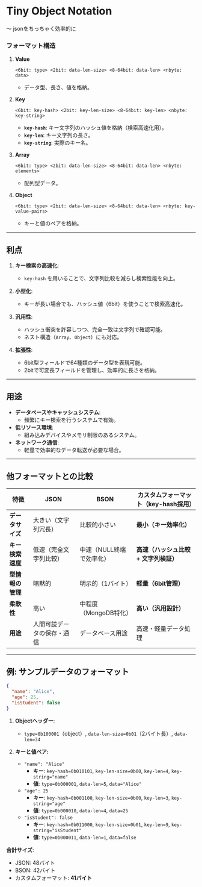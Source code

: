 # Tiny Object Notation
～ jsonをちっちゃく効率的に

### **フォーマット構造**
1. **Value**
   ```
   <6bit: type> <2bit: data-len-size> <8-64bit: data-len> <nbyte: data>
   ```
   - データ型、長さ、値を格納。

2. **Key**
   ```
   <6bit: key-hash> <2bit: key-len-size> <8-64bit: key-len> <nbyte: key-string>
   ```
   - **`key-hash`**: キー文字列のハッシュ値を格納（検索高速化用）。
   - **`key-len`**: キー文字列の長さ。
   - **`key-string`**: 実際のキー名。

3. **Array**
   ```
   <6bit: type> <2bit: data-len-size> <8-64bit: data-len> <nbyte: elements>
   ```
   - 配列型データ。

4. **Object**
   ```
   <6bit: type> <2bit: data-len-size> <8-64bit: data-len> <nbyte: key-value-pairs>
   ```
   - キーと値のペアを格納。

---

## **利点**
1. **キー検索の高速化**:
   - `key-hash` を用いることで、文字列比較を減らし検索性能を向上。

2. **小型化**:
   - キーが長い場合でも、ハッシュ値（6bit）を使うことで検索高速化。

3. **汎用性**:
   - ハッシュ衝突を許容しつつ、完全一致は文字列で確認可能。
   - ネスト構造（`Array`、`Object`）にも対応。

4. **拡張性**:
   - 6bit型フィールドで64種類のデータ型を表現可能。
   - 2bitで可変長フィールドを管理し、効率的に長さを格納。

---

## **用途**
- **データベースやキャッシュシステム**:
  - 頻繁にキー検索を行うシステムで有効。
- **低リソース環境**:
  - 組み込みデバイスやメモリ制限のあるシステム。
- **ネットワーク通信**:
  - 軽量で効率的なデータ転送が必要な場合。

---

## **他フォーマットとの比較**

| **特徴**               | **JSON**                          | **BSON**                      | **カスタムフォーマット（key-hash採用）** |
|------------------------|------------------------------------|--------------------------------|------------------------------------------|
| **データサイズ**        | 大きい（文字列冗長）              | 比較的小さい                   | **最小（キー効率化）**                   |
| **キー検索速度**        | 低速（完全文字列比較）            | 中速（NULL終端で効率化）       | **高速（ハッシュ比較 + 文字列検証）**    |
| **型情報の管理**        | 暗黙的                           | 明示的（1バイト）              | **軽量（6bit管理）**                     |
| **柔軟性**             | 高い                              | 中程度（MongoDB特化）          | **高い（汎用設計）**                     |
| **用途**               | 人間可読データの保存・通信        | データベース用途               | 高速・軽量データ処理                    |

---

## **例: サンプルデータのフォーマット**
```json
{
  "name": "Alice",
  "age": 25,
  "isStudent": false
}
```

1. **Objectヘッダー**:  
   - `type=0b100001`（object）, `data-len-size=0b01`（2バイト長）, `data-len=34`

2. **キーと値ペア:**
   - `"name": "Alice"`
     - **キー**: `key-hash=0b010101`, `key-len-size=0b00`, `key-len=4`, `key-string="name"`
     - **値**: `type=0b000001`, `data-len=5`, `data="Alice"`
   - `"age": 25`
     - **キー**: `key-hash=0b001100`, `key-len-size=0b00`, `key-len=3`, `key-string="age"`
     - **値**: `type=0b000010`, `data-len=4`, `data=25`
   - `"isStudent": false`
     - **キー**: `key-hash=0b011000`, `key-len-size=0b01`, `key-len=9`, `key-string="isStudent"`
     - **値**: `type=0b000011`, `data-len=1`, `data=false`

**合計サイズ**:
- JSON: 48バイト  
- BSON: 42バイト  
- カスタムフォーマット: **41バイト**
